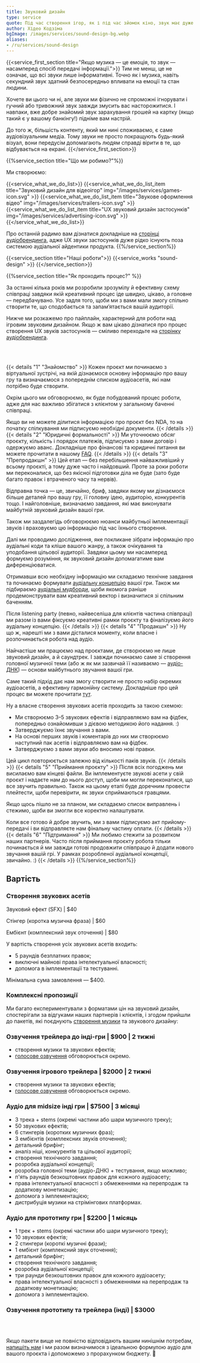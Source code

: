 ```yaml
---
title: Звуковий дизайн 
type: service
quote: Під час створення ігор, як і під час зйомок кіно, звук має дуже велике значення. 60 або навіть 70% відчуттів створюється саме завдяки звуку. Водночас звук — це не тільки музичний супровід, а і звукові ефекти. Їхня наявність або відсутність дуже сильно визначає атмосферу гри.
author: Хідео Кодзіма
bgImage: /images/services/sound-design-bg.webp
aliases:
- /ru/services/sound-design
---
```


{{<service_first_section title="Якщо музика — це емоція, то звук — насамперед спосіб передачі інформації.">}}
Тим не менш, це не означає, що всі звуки лише інформативні. Точно як і музика, навіть секундний звук здатний безпосередньо впливати на емоції та стан людини.

Хочете ви цього чи ні, але звуки ми фізично не спроможні ігнорувати і гучний або тривожний звук завжди змусить вас насторожитися. І навпаки, вже добре знайомий звук зарахування грошей на картку (якщо такий є у вашому банкінгу!) підніме вам настрій.

До того ж, більшість контенту, який ми нині споживаємо, є саме аудіовізуальним медіа. Тому звуки не просто покращують будь-який візуал, вони передусім допомагають людям справді вірити в те, що відбувається на екрані.
{{</service_first_section>}}

{{%service_section title="Що ми робимо?"%}}

Ми створюємо:

{{<service_what_we_do_list>}}
{{<service_what_we_do_list_item title="Звуковий дизайн для відеоігор" img="/images/services/games-icon.svg" >}}
{{<service_what_we_do_list_item title="Звукове оформлення відео" img="/images/services/trailers-icon.svg" >}}
{{<service_what_we_do_list_item title="UX звуковий дизайн застосунків" img="/images/services/advertising-icon.svg" >}}
{{</service_what_we_do_list>}}

Про останній радимо вам дізнатися докладніше на [сторінці аудіобрендинга](/services/audio-branding/), адже UX звуки застосунків дуже рідко існують поза системою аудіальної айдентики продукта.
{{%/service_section%}}

{{<service_section title="Наші роботи">}}
{{<service_works "sound-design" >}}
{{</service_section>}}

{{%service_section title="Як проходить процес?" %}}

За останні кілька років ми розробили зрозумілу й ефективну схему співпраці завдяки якій креативний процес іде швидко, цікаво, а головне — передбачувано. Усе задля того, щоби ми з вами мали змогу спільно створити те, що сподобається та запам’ятається вашій аудиторії.

Нижче ми розкажемо про пайплайн, характерний для роботи над ігровим звуковим дизайном. Якщо ж вам цікаво дізнатися про процес створення UX звуків застосунків — сміливо переходьте на [сторінку аудіобрендинга](/services/audio-branding/). 

<br /><br />

{{< details "1" "Знайомство"  >}}
Кожен проєкт ми починаємо з віртуальної зустрічі, на якій дізнаємося основну інформацію про вашу гру та визначаємося з попереднім списком аудіоасетів, які нам потрібно буде створити. 

Окрім цього ми обговорюємо, як буде побудований процес роботи, адже для нас важливо збігатися з клієнтом у загальному баченні співпраці.

Якщо ви не можете ділитися інформацією про проєкт без NDA, то на початку спілкування ми підписуємо необхідні документи.
{{< /details  >}}
{{< details "2" "Юридичні формальності"  >}}
Ми уточнюємо обсяг проєкту, кількість і порядок платежів, підписуємо з вами договір і одержуємо аванс. Докладніше про фінансові та юридичні питання ви можете прочитати в нашому [FAQ](/faq).
{{< /details  >}}
{{< details "3" "Препродакшн"  >}}
Цей етап — без перебільшення найважливіший у всьому проєкті, а тому дуже часто і найдовший. Проте за роки роботи ми переконалися, що без якісної підготовки діла не буде (зато буде багато правок і втраченого часу та нервів).

Відправна точка — це, звичайно, бриф, завдяки якому ми дізнаємося більше деталей про вашу гру, її головну ідею, аудиторію, конкурентів тощо. І найголовніше, визначаємо завдання, які має виконувати майбутній звуковий дизайн вашої гри.

Також ми заздалегідь обговорюємо нюанси майбутньої імплементації звуків і враховуємо цю інформацію під час їхнього створення.

Далі ми проводимо дослідження, яке покликане зібрати інформацію про аудіальні коди та кліше вашого жанру, а також очікування та уподобання цільової аудиторії. Завдяки цьому ми насамперед формуємо розуміння, як звуковий дизайн допомагатиме вам диференціюватися.

Отримавши всю необхідну інформацію ми складаємо технічне завдання та починаємо формувати [аудіальну концепцію](/faq/#audio-concept) вашої гри. Також ми підбираємо [аудіальні мудборди](/faq/#audio-mood-board), щоби якомога раніше продемонструвати вам креативний вектор і визначитися зі спільним баченням.

Після listening party (певно, найвеселіша для клієнтів частина співпраці) ми разом із вами фіксуємо креативні рамки проєкту та фіналізуємо його аудіальну концепцію.
{{< /details  >}}
{{< details "4" "Продакшн"  >}}
Ну що ж, нарешті ми з вами дісталися моменту, коли власне і розпочинається робота над аудіо. 

Найчастіше ми працюємо над проєктами, де створюємо не лише звуковий дизайн, а й саундтрек. І завжди починаємо саме зі створення головної музичної теми (або ж як ми зазвичай її називаємо — [аудіо-ДНК](/faq/#audio-dna)) — основи майбутнього звучання вашої гри.

Саме такий підхід дає нам змогу створити не просто набір окремих аудіоасетів, а ефективну гармонійну систему. Докладніше про цей процес ви можете прочитати [тут](/faq).

Ну а власне створення звукових асетів проходить за такою схемою:

- Ми створюємо 3–5 звукових ефектів і відправляємо вам на фідбек, попередньо ознайомивши з дієвою методикою його надання. :)
- Затверджуємо їхнє звучання з вами.
- На основі перших звуків і коментарів до них ми створюємо наступний пак асетів і відправляємо вам на фідбек.
- Затверджуємо з вами звуки або вносимо нові правки.

Цей цикл повторюється залежно від кількості паків звуків.
{{< /details  >}}
{{< details "5" "Приймання проєкту"  >}}
Після всіх погоджень ми висилаємо вам кінцеві файли. Ви імплементуєте звукові асети у свій проєкт і надаєте нам до нього доступ, щоби ми могли переконатися, що все звучить правильно. Також на цьому етапі буде доречним провести плейтести, щоби перевірити, як звуки сприймаються гравцями.

Якщо щось пішло не за планом, ми складаємо список виправлень і стежимо, щоби ви змогли все коректно налаштувати.

Коли все готово й добре звучить, ми з вами підписуємо акт прийому-передачі і ви відправляєте нам фінальну частину оплати.
{{< /details  >}}
{{< details "6" "Підтримання"  >}}
Ми любимо стежити за розвитком наших партнерів. Часто після приймання проєкту робота тільки починається й ми завжди готові продовжити співпрацю й додати нового звучання вашій грі. У рамках розробленої аудіальної концепції, звичайно. :)
{{< /details  >}}
{{%/service_section%}}


<div class="our-prices service-section inline-gap">
    <div class="small-container">
        <h2>Вартість</h2>
        <h3>Створення звукових асетів</h3>
        <div>
            <p>Звуковий ефект (SFX) | $40</p>
            <p>Стінгер (коротка музична фраза) | $60</p>
            <p>Ембієнт (комплексний звук оточення) | $80</p>
            <p>У вартість створення усіх звукових асетів входить:</p>
            <ul>
                <li>5 раундів безплатних правок;</li>
                <li>виключні майнові права інтелектуальної власності;</li>
                <li>допомога в імплементації та тестуванні.</li>
            </ul>
            <p>Мінімальна сума замовлення — $400.</o>
        </div>
        <h3>Комплексні пропозиції</h3>
        <div>
            <p>Ми багато експериментували з форматами цін на звуковий дизайн, спостерігали за відгуками наших партнерів і клієнтів, і згодом прийшли до пакетів, які поєднують <a href="/services/music-composing">створення музики</a> та звукового дизайну:</p>
        </div>
        <h3>Озвучення трейлера до інді-гри | $900 | 2 тижні</h3>
        <div>
            <ul>
                <li>створення музики та звукових ефектів;</li>
                <li><a href="/services/voice-casting">голосове озвучення</a> обговорюється окремо.</li>
            </ul>
        </div>
        <h3>Озвучення ігрового трейлера | $2000 | 2 тижні</h3>
        <div>
            <ul>
                <li>створення музики та звукових ефектів;</li>
                <li><a href="/services/voice-casting">голосове озвучення</a> обговорюється окремо.</li>
            </ul>
        </div>
        <h3>Аудіо для midsize інді гри | $7500 | 3 місяці
        </h3>
        <div>
            <ul>
                <li>3 трека + stems (окремі частини або шари музичного треку);</li>
                <li>50 звукових ефектів;</li>
                <li>6 стингерів (коротких музичних фраз);</li>
                <li>3 ембієнтів (комплексних звуків оточення);</li>
                <li>детальний брифінг;</li>
                <li>аналіз ніші, конкурентів та цільової аудиторії;</li>
                <li>створення технічного завдання;</li>
                <li>розробка аудіальної концепції;</li>
                <li>розробка головної теми (аудіо-ДНК) + тестування, якщо можливо;</li>
                <li>п'ять раундів безкоштовних правок для кожного аудіоасету;</li>
                <li>права інтелектуальної власності з обмеженнями на перепродаж та додаткову монетизацію;</li>
                <li>допомога з імплементацією;</li>
                <li>дистрибуція музики на стрімінгових платформах.</li>
            </ul>
        </div>
        <h3>Аудіо для прототипу гри | $2200 | 1 місяць</h3>
        <div>
            <ul>
                <li>1 трек + stems (окремі частини або шари музичного треку);</li>
                <li>10 звукових ефектів;</li>
                <li>2 стингери (короткі музичні фрази);</li>
                <li>1 ембієнт (комплексний звук оточення);</li>
                <li>детальний брифінг;</li>
                <li>створення технічного завдання;</li>
                <li>розробка аудіальної концепції;</li>
                <li>три раунди безкоштовних правок для кожного аудіоасету;</li>
                <li>права інтелектуальної власності з обмеженнями на перепродаж та додаткову монетизацію;</li>
                <li>допомога з імплементацією.</li>
            </ul>
        </div>
        <h3>Озвучення прототипу та трейлера (інді) | $3000</h3>
        <div>
            <br>
            <br>
            <p>
                Якщо пакети вище не повністю відповідають вашим нинішнім потребам,
                <a href="mailto:connect@vp-production.com">напишіть нам</a> і ми разом
                визначимося з ідеальною формулою аудіо для вашого проєкта і допоможемо з прорахунком бюджету. 🙌
            </p>
        </div>
    </div>
</div>